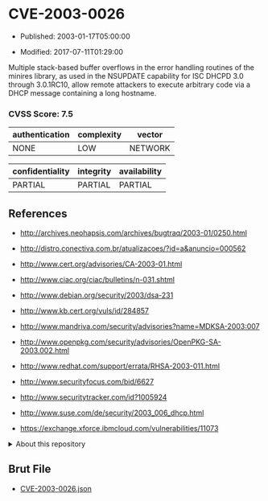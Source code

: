 # CVE-2003-0026

- Published: 2003-01-17T05:00:00

- Modified: 2017-07-11T01:29:00

Multiple stack-based buffer overflows in the error handling routines of the minires library, as used in the NSUPDATE capability for ISC DHCPD 3.0 through 3.0.1RC10, allow remote attackers to execute arbitrary code via a DHCP message containing a long hostname.

### CVSS Score: **7.5**

| authentication | complexity | vector |
| --- | --- | --- |
| NONE | LOW | NETWORK |

| confidentiality | integrity | availability |
| --- | --- | --- |
| PARTIAL | PARTIAL | PARTIAL |

## References

* http://archives.neohapsis.com/archives/bugtraq/2003-01/0250.html

* http://distro.conectiva.com.br/atualizacoes/?id=a&anuncio=000562

* http://www.cert.org/advisories/CA-2003-01.html

* http://www.ciac.org/ciac/bulletins/n-031.shtml

* http://www.debian.org/security/2003/dsa-231

* http://www.kb.cert.org/vuls/id/284857

* http://www.mandriva.com/security/advisories?name=MDKSA-2003:007

* http://www.openpkg.com/security/advisories/OpenPKG-SA-2003.002.html

* http://www.redhat.com/support/errata/RHSA-2003-011.html

* http://www.securityfocus.com/bid/6627

* http://www.securitytracker.com/id?1005924

* http://www.suse.com/de/security/2003_006_dhcp.html

* https://exchange.xforce.ibmcloud.com/vulnerabilities/11073

<details>
<summary>About this repository</summary> 

  This repository is part of the project [Live Hack CVE](https://github.com/Live-Hack-CVE). Main website can be found [www.live-hack.org](https://www.live-hack.org) 
  
  Made by [Sn0wAlice](https://github.com/Sn0wAlice) for the people that care about security and need to have a feed of the latest CVEs. Hope you enjoy it, don't forget to star the repo and follow me on [Twitter](https://twitter.com/Sn0wAlice) and [Github](https://github.com/Sn0wAlice). And that is my [personnal website](https://www.alice-snow.me/)

  - [Home Page](https://github.com/Live-Hack-CVE)
  - [Framework](https://github.com/Live-Hack-CVE/cve-framework)
  - [CVE database](https://github.com/Live-Hack-CVE/full_database)
  - [Changelog](https://github.com/Live-Hack-CVE/Changelog)
</details>

## Brut File

* [CVE-2003-0026.json](https://raw.githubusercontent.com/Live-Hack-CVE/full_database/main/cves/2003/CVE-2003-0026.json)

